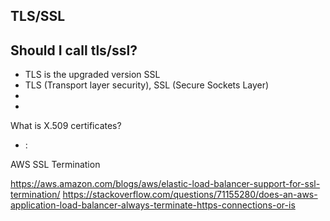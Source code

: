 ## TLS/SSL


## Should I call tls/ssl?

* TLS is the upgraded version SSL
* TLS (Transport layer security), SSL (Secure Sockets Layer)
*
*


What is X.509 certificates?
* :


AWS SSL Termination

https://aws.amazon.com/blogs/aws/elastic-load-balancer-support-for-ssl-termination/
https://stackoverflow.com/questions/71155280/does-an-aws-application-load-balancer-always-terminate-https-connections-or-is
